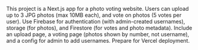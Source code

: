 <!-- Use this file to provide workspace-specific custom instructions to Copilot. For more details, visit https://code.visualstudio.com/docs/copilot/copilot-customization#_use-a-githubcopilotinstructionsmd-file -->

This project is a Next.js app for a photo voting website. Users can upload up to 3 JPG photos (max 10MB each), and vote on photos (5 votes per user). Use Firebase for authentication (with admin-created usernames), storage (for photos), and Firestore (for votes and photo metadata). Include an upload page, a voting page (photos shown by number, not username), and a config for admin to add usernames. Prepare for Vercel deployment.
